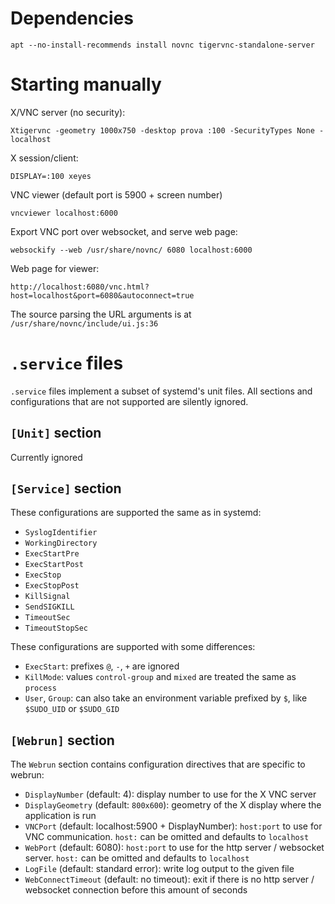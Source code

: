 # Dependencies

```
apt --no-install-recommends install novnc tigervnc-standalone-server
```

# Starting manually

X/VNC server (no security):

	Xtigervnc -geometry 1000x750 -desktop prova :100 -SecurityTypes None -localhost

X session/client:

	DISPLAY=:100 xeyes

VNC viewer (default port is 5900 + screen number)

	vncviewer localhost:6000

Export VNC port over websocket, and serve web page:

	websockify --web /usr/share/novnc/ 6080 localhost:6000

Web page for viewer:

	http://localhost:6080/vnc.html?host=localhost&port=6080&autoconnect=true

The source parsing the URL arguments is at `/usr/share/novnc/include/ui.js:36`


# `.service` files

`.service` files implement a subset of systemd's unit files. All sections and
configurations that are not supported are silently ignored.


## `[Unit]` section

Currently ignored


## `[Service]` section

These configurations are supported the same as in systemd:

* `SyslogIdentifier`
* `WorkingDirectory`
* `ExecStartPre`
* `ExecStartPost`
* `ExecStop`
* `ExecStopPost`
* `KillSignal`
* `SendSIGKILL`
* `TimeoutSec`
* `TimeoutStopSec`

These configurations are supported with some differences:

* `ExecStart`: prefixes `@`, `-`, `+` are ignored
* `KillMode`: values `control-group` and `mixed` are treated the same as `process`
* `User`, `Group`: can also take an environment variable prefixed by `$`, like
  `$SUDO_UID` or `$SUDO_GID`


## `[Webrun]` section

The `Webrun` section contains configuration directives that are specific to
webrun:

* `DisplayNumber` (default: 4): display number to use for the X VNC server
* `DisplayGeometry` (default: `800x600`): geometry of the X display where the
  application is run
* `VNCPort` (default: localhost:5900 + DisplayNumber): `host:port` to use for
  VNC communication. `host:` can be omitted and defaults to `localhost`
* `WebPort` (default: 6080): `host:port` to use for the http server / websocket
  server. `host:` can be omitted and defaults to `localhost`
* `LogFile` (default: standard error): write log output to the given file
* `WebConnectTimeout` (default: no timeout): exit if there is no http server /
  websocket connection before this amount of seconds
